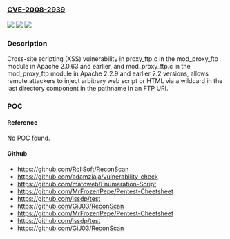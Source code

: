 ### [CVE-2008-2939](https://cve.mitre.org/cgi-bin/cvename.cgi?name=CVE-2008-2939)
![](https://img.shields.io/static/v1?label=Product&message=n%2Fa&color=blue)
![](https://img.shields.io/static/v1?label=Version&message=n%2Fa&color=blue)
![](https://img.shields.io/static/v1?label=Vulnerability&message=n%2Fa&color=brighgreen)

### Description

Cross-site scripting (XSS) vulnerability in proxy_ftp.c in the mod_proxy_ftp module in Apache 2.0.63 and earlier, and mod_proxy_ftp.c in the mod_proxy_ftp module in Apache 2.2.9 and earlier 2.2 versions, allows remote attackers to inject arbitrary web script or HTML via a wildcard in the last directory component in the pathname in an FTP URI.

### POC

#### Reference
No POC found.

#### Github
- https://github.com/RoliSoft/ReconScan
- https://github.com/adamziaja/vulnerability-check
- https://github.com/matoweb/Enumeration-Script
- https://github.com/MrFrozenPepe/Pentest-Cheetsheet
- https://github.com/issdp/test
- https://github.com/GiJ03/ReconScan
- https://github.com/MrFrozenPepe/Pentest-Cheetsheet
- https://github.com/issdp/test
- https://github.com/GiJ03/ReconScan

